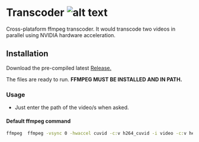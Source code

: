 # Transcoder ![alt text](https://github.com/igonzalezbig/transcoder/transcoder/master/icon.ico?raw=true)
Cross-plataform ffmpeg transcoder. It would transcode two videos in parallel using NVIDIA hardware acceleration.

## Installation
Download the pre-compiled latest [Release.](/releases/latest)

The files are ready to run. **FFMPEG MUST BE INSTALLED AND IN PATH.**

### Usage

- Just enter the path of the video/s when asked.

#### Default ffmpeg command
```cmd
ffmpeg  ffmpeg -vsync 0 -hwaccel cuvid -c:v h264_cuvid -i video -c:v hevc_nvenc -x265-params crf=20 -spatial_aq 1 -rc-lookahead 20 -preset slow -c:a aac -b:a 224k -map 0 video-trans.mkv
```
